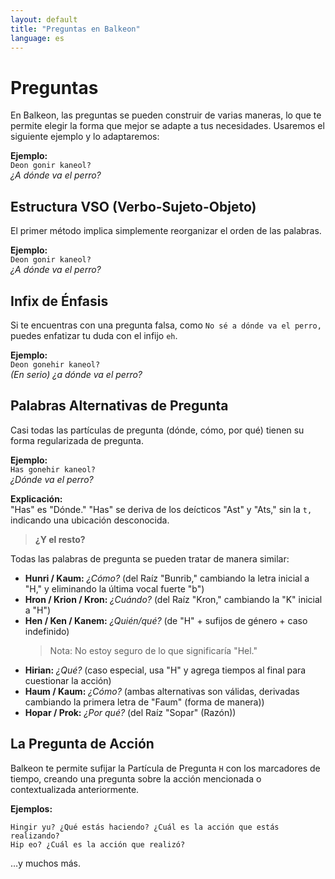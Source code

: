 ```yaml
---
layout: default
title: "Preguntas en Balkeon"
language: es
---
```


# Preguntas

En Balkeon, las preguntas se pueden construir de varias maneras, lo que te permite elegir la forma que mejor se adapte a tus necesidades. Usaremos el siguiente ejemplo y lo adaptaremos:

**Ejemplo:**  
`Deon gonir kaneol?`  
*¿A dónde va el perro?*

## Estructura VSO (Verbo-Sujeto-Objeto)

El primer método implica simplemente reorganizar el orden de las palabras.

**Ejemplo:**  
`Deon gonir kaneol?`  
*¿A dónde va el perro?*

## Infix de Énfasis

Si te encuentras con una pregunta falsa, como `No sé a dónde va el perro,` puedes enfatizar tu duda con el infijo `eh`.

**Ejemplo:**  
`Deon gonehir kaneol?`  
*(En serio) ¿a dónde va el perro?*

## Palabras Alternativas de Pregunta

Casi todas las partículas de pregunta (dónde, cómo, por qué) tienen su forma regularizada de pregunta.

**Ejemplo:**  
`Has gonehir kaneol?`  
*¿Dónde va el perro?*

**Explicación:**  
"Has" es "Dónde." "Has" se deriva de los deícticos "Ast" y "Ats," sin la `t,` indicando una ubicación desconocida.

> **¿Y el resto?**

Todas las palabras de pregunta se pueden tratar de manera similar:

- **Hunri / Kaum:** *¿Cómo?* (del Raíz "Bunrib," cambiando la letra inicial a "H," y eliminando la última vocal fuerte "b")
- **Hron / Krion / Kron:** *¿Cuándo?* (del Raíz "Kron," cambiando la "K" inicial a "H")
- **Hen / Ken / Kanem:** *¿Quién/qué?* (de "H" + sufijos de género + caso indefinido)
  > Nota: No estoy seguro de lo que significaría "Hel."
- **Hirian:** *¿Qué?* (caso especial, usa "H" y agrega tiempos al final para cuestionar la acción)
- **Haum / Kaum:** *¿Cómo?* (ambas alternativas son válidas, derivadas cambiando la primera letra de "Faum" (forma de manera))
- **Hopar / Prok:** *¿Por qué?* (del Raíz "Sopar" (Razón))

## La Pregunta de Acción

Balkeon te permite sufijar la Partícula de Pregunta `H` con los marcadores de tiempo, creando una pregunta sobre la acción mencionada o contextualizada anteriormente.

**Ejemplos:**

```
Hingir yu? ¿Qué estás haciendo? ¿Cuál es la acción que estás realizando?
Hip eo? ¿Cuál es la acción que realizó?
```
…y muchos más.
